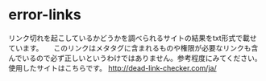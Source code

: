 # error-links
リンク切れを起こしているかどうかを調べられるサイトの結果をtxt形式で載せています。　　このリンクはメタタグに含まれるものや権限が必要なリンクも含んでいるので必ず正しいというわけではありません。参考程度にみてください。
使用したサイトはこちらです。
http://dead-link-checker.com/ja/